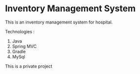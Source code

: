 Inventory Management System
===========================

This is an inventory management system for hospital. 

Technologies :

1. Java
2. Spring MVC
3. Gradle
4. MySql

This is a private project
